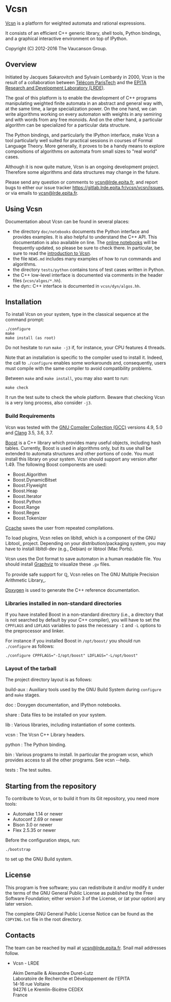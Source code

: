 Vcsn
====

[Vcsn](http://vcsn.lrde.epita.fr) is a platform for weighted automata
and rational expressions.

It consists of an efficient C++ generic library, shell tools, Python
bindings, and a graphical interactive environment on top of IPython.

Copyright (C) 2012-2016 The Vaucanson Group.

Overview
--------

Initiated by Jacques Sakarovitch and Sylvain Lombardy in 2000, Vcsn is
the result of a collaboration between [Télécom
ParisTech](http://www.telecom-paristech.fr) and the [EPITA Research and
Development Laboratory (LRDE)](http://www.lrde.epita.fr).

The goal of this platform is to enable the development of C++ programs
manipulating weighted finite automata in an abstract and general way
with, at the same time, a large specialization power. On the one hand,
we can write algorithms working on every automaton with weights in any
semiring and with words from any free monoids. And on the other hand, a
particular algorithm can be specialized for a particular data structure.

The Python bindings, and particularly the IPython interface, make Vcsn a
tool particularly well suited for practical sessions in courses of Formal
Language Theory.  More generally, it proves to be a handy means to explore
compositions of algorithms on automata from small sizes to "real world"
cases.

Although it is now quite mature, Vcsn is an ongoing development
project. Therefore some algorithms and data structures may change in the
future.

Please send any question or comments to <vcsn@lrde.epita.fr>, and report
bugs to either our issue tracker
<https://gitlab.lrde.epita.fr/vcsn/vcsn/issues>, or via emails to
<vcsn@lrde.epita.fr>.

Using Vcsn
----------

Documentation about Vcsn can be found in several places:

-   the directory `doc/notebooks` documents the Python interface and
    provides examples. It is also helpful to understand the C++ API.
    This documentation is also available on line. The [online
    notebooks](http://vcsn-sandbox.lrde.epita.fr/tree/Doc) will be
    frequently updated, so please be sure to check there. In particular,
    be sure to read the [introduction to
    Vcsn](http://vcsn-sandbox.lrde.epita.fr/notebooks/Doc/!Read-me-first.ipynb).
-   the file `NEWS.md` includes many examples of how to run commands
    and algorithms.
-   the directory `tests/python` contains tons of test cases written in
    Python.
-   the C++ low-level interface is documented via comments in the header
    files (`vcsn/algos/*.hh`).
-   the dyn:: C++ interface is documented in `vcsn/dyn/algos.hh`.

Installation
------------

To install Vcsn on your system, type in the classical sequence at the
command prompt:

    ./configure
    make
    make install (as root)

Do not hesitate to run `make -j3` if, for instance, your CPU features 4
threads.

Note that an installation is specific to the compiler used to install
it. Indeed, the call to `./configure` enables some workarounds and,
consequently, users must compile with the same compiler to avoid
compatibility problems.

Between `make` and `make install`, you may also want to run:

    make check

It run the test suite to check the whole platform. Beware that checking
Vcsn is a very long process, also consider `-j3`.

### Build Requirements

Vcsn was tested with the [GNU Compiler Collection
(GCC)](http://gcc.gnu.org) versions 4.9, 5.0 and
[Clang](http://clang.llvm.org) 3.5, 3.6, 3.7.

[Boost](http://www.boost.org) is a C++ library which provides many
useful objects, including hash tables. Currently, Boost is used in
algorithms only, but its use shall be extended to automata structures
and other portions of code. You must install this library on your
system. Vcsn should support any version after 1.49. The following Boost
components are used:

-   Boost.Algorithm
-   Boost.DynamicBitset
-   Boost.Flyweight
-   Boost.Heap
-   Boost.Iterator
-   Boost.Python
-   Boost.Range
-   Boost.Regex
-   Boost.Tokenizer

[Ccache](http://ccache.samba.org) saves the user from repeated
compilations.

To load plugins, Vcsn relies on libltdl, which is a component of the GNU
Libtool\_ project. Depending on your distribution/packaging system, you
may have to install libltdl-dev (e.g., Debian) or libtool (Mac Ports).

Vcsn uses the Dot format to save automaton in a human readable file. You
should install [Graphviz](http://www.research.att.com/sw/tools/graphviz)
to visualize these `.gv` files.

To provide safe support for ℚ, Vcsn relies on The GNU Multiple Precision
Arithmetic Library\_.

[Doxygen](http://doxygen.org) is used to generate the C++ reference
documentation.

### Libraries installed in non-standard directories

If you have installed Boost in a non-standard directory (i.e., a
directory that is not searched by default by your C++ compiler), you
will have to set the `CPPFLAGS` and `LDFLAGS` variables to pass the
necessary `-I` and `-L` options to the preprocessor and linker.

For instance if you installed Boost in `/opt/boost/` you should run
`./configure` as follows:

    ./configure CPPFLAGS="-I/opt/boost" LDFLAGS="-L/opt/boost"

### Layout of the tarball

The project directory layout is as follows:

build-aux
:   Auxiliary tools used by the GNU Build System during `configure` and
    `make` stages.

doc
:   Doxygen documentation, and IPython notebooks.

share
:   Data files to be installed on your system.

lib
:   Various libraries, including instantiation of some contexts.

vcsn
:   The Vcsn C++ Library headers.

python
:   The Python binding.

bin
:   Various programs to install. In particular the program vcsn, which
    provides access to all the other programs. See vcsn --help.

tests
:   The test suites.

Starting from the repository
----------------------------

To contribute to Vcsn, or to build it from its Git repository, you need
more tools:

-   Automake 1.14 or newer
-   Autoconf 2.69 or newer
-   Bison 3.0 or newer
-   Flex 2.5.35 or newer

Before the configuration steps, run:

    ./bootstrap

to set up the GNU Build system.

License
-------

This program is free software; you can redistribute it and/or modify it
under the terms of the GNU General Public License as published by the
Free Software Foundation; either version 3 of the License, or (at your
option) any later version.

The complete GNU General Public License Notice can be found as the
`COPYING.txt` file in the root directory.

Contacts
--------

The team can be reached by mail at <vcsn@lrde.epita.fr>. Snail mail
addresses follow.

-   Vcsn - LRDE

    Akim Demaille & Alexandre Duret-Lutz\
    Laboratoire de Recherche et Développement de l'EPITA\
    14-16 rue Voltaire\
    94276 Le Kremlin-Bicêtre CEDEX\
    France


<!--

LocalWords:  Vcsn Vaucanson Sakarovitch Télécom ParisTech EPITA LRDE automata
LocalWords:  semiring monoids Vcsn's txt vcsn algos hh dyn GCC DynamicBitset
LocalWords:  Regex Tokenizer Ccache libltdl Libtool dev libtool Graphviz gv de
LocalWords:  Doxygen CPPFLAGS LDFLAGS preprocessor IPython instantiation Akim
LocalWords:  Automake Autoconf Demaille Alexandre Duret Lutz Laboratoire et
LocalWords:  Développement l'EPITA Bicêtre CEDEX rst API ipynb ispell
LocalWords:  Sylvain american

Local Variables:
coding: utf-8
ispell-dictionary: "american"
fill-column: 76
mode: markdown
End:

-->
